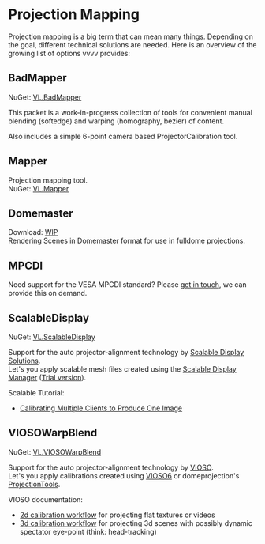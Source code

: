 # Projection Mapping

Projection mapping is a big term that can mean many things. Depending on the goal, different technical solutions are needed. Here is an overview of the  growing list of options vvvv provides:

## BadMapper 
NuGet: [VL.BadMapper](https://www.nuget.org/packages/VL.BadMapper)

This packet is a work-in-progress collection of tools for convenient manual blending (softedge) and warping (homography, bezier) of content.

Also includes a simple 6-point camera based ProjectorCalibration tool. 

## Mapper
Projection mapping tool.  
NuGet: [VL.Mapper](https://www.nuget.org/packages/VL.Mapper)

## Domemaster
Download: [WIP](https://forum.vvvv.org/t/vl-domemaster/20660)  
Rendering Scenes in Domemaster format for use in fulldome projections.

## MPCDI
Need support for the VESA MPCDI standard? Please [get in touch](mailto:devvvvs@vvvv.org), we can provide this on demand. 

## ScalableDisplay
NuGet: [VL.ScalableDisplay](https://www.nuget.org/packages/VL.ScalableDisplay)

Support for the auto projector-alignment technology by [Scalable Display Solutions](http://scalabledisplay.com/).  
Let's you apply scalable mesh files created using the [Scalable Display Manager](https://www.scalabledisplay.com/products/scalable-display-manager/) ([Trial version](https://www.scalabledisplay.com/software-demo-request/)).

Scalable Tutorial:
- [Calibrating Multiple Clients to Produce One Image](https://youtu.be/OAJLBI6aktU)

## VIOSOWarpBlend
NuGet: [VL.VIOSOWarpBlend](https://www.nuget.org/packages/VL.VIOSOWarpBlend)

Support for the auto projector-alignment technology by [VIOSO](https://vioso.com/).  
Let's you apply calibrations created using [VIOSO6](https://vioso.com/software/vioso6/) or domeprojection's [ProjectionTools](https://www.domeprojection.com/software/projection-tools).

VIOSO documentation:
- [2d calibration workflow](https://helpdesk.vioso.com/documentation/core-video-tutorial/) for projecting flat textures or videos
- [3d calibration workflow](https://helpdesk.vioso.com/documentation/vrsim-3d-calibration/) for projecting 3d scenes with possibly dynamic spectator eye-point (think: head-tracking)
